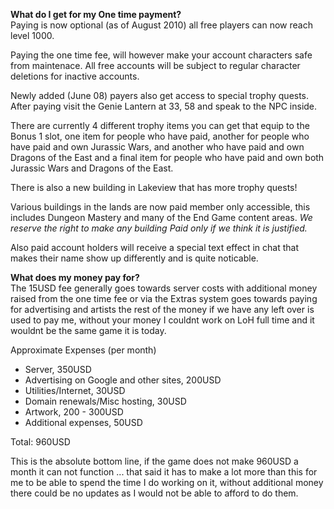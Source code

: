**What do I get for my One time payment?**  
Paying is now optional (as of August 2010) all free players can now reach level 1000.

Paying the one time fee, will however make your account characters safe from maintenace. All free accounts will be subject to regular character deletions for inactive accounts.

Newly added (June 08) payers also get access to special trophy quests. After paying visit the Genie Lantern at 33, 58 and speak to the NPC inside.

There are currently 4 different trophy items you can get that equip to the Bonus 1 slot, one item for people who have paid, another for people who have paid and own Jurassic Wars, and another who have paid and own Dragons of the East and a final item for people who have paid and own both Jurassic Wars and Dragons of the East.

There is also a new building in Lakeview that has more trophy quests!

Various buildings in the lands are now paid member only accessible, this includes Dungeon Mastery and many of the End Game content areas. _We reserve the right to make any building Paid only if we think it is justified._

Also paid account holders will receive a special text effect in chat that makes their name show up differently and is quite noticable.

**What does my money pay for?**  
The 15USD fee generally goes towards server costs with additional money raised from the one time fee or via the Extras system goes towards paying for advertising and artists the rest of the money if we have any left over is used to pay me, without your money I couldnt work on LoH full time and it wouldnt be the same game it is today.

Approximate Expenses (per month)

*   Server, 350USD
*   Advertising on Google and other sites, 200USD
*   Utilities/Internet, 30USD
*   Domain renewals/Misc hosting, 30USD
*   Artwork, 200 - 300USD
*   Additional expenses, 50USD

Total: 960USD

This is the absolute bottom line, if the game does not make 960USD a month it can not function ... that said it has to make a lot more than this for me to be able to spend the time I do working on it, without additional money there could be no updates as I would not be able to afford to do them.
